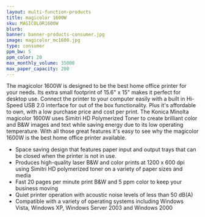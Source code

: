 ```yaml
---
layout: multi-function-products
title: magicolor 1600W
sku: MAGICOLOR1600W
blurb:
banner: banner-products-consumer.jpg
image: magicolor_mc1600.jpg
type: consumer
ppm_bw: 5
ppm_color: 20
max_monthly_volume: 35000
max_paper_capacity: 200
---
```


The magicolor 1600W is designed to be the best home office printer for your needs. Its extra small footprint of 15.6" x 15" makes it perfect for desktop use. Connect the printer to your computer easily with a built in Hi-Speed USB 2.0 interface for out of the box functionality. Plus it's affordable to own, with a low purchase price and cost per print. The Konica Minolta magicolor 1600W uses Simitri HD Polymerized Toner to create brilliant color and B&W images and text while saving energy due to its low operating temperature. With all those great features it's easy to see why the magicolor 1600W is the best home office printer available.

* Space saving design that features paper input and output trays that can be closed when the printer is not in use.
* Produces high-quality laser B&W and color prints at 1200 x 600 dpi using Simitri HD polymerized toner on a variety of paper sizes and media
* Fast 20 pages per minute print B&W and 5 ppm color to keep your business moving
* Quiet printer operation with acoustic noise levels of less than 50 dB(A)
* Compatible with a variety of operating systems including Windows Vista, Windows XP, Windows Server 2003 and Windows 2000
